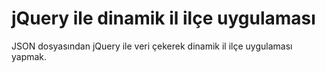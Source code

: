 # jQuery ile dinamik il ilçe uygulaması
JSON dosyasından jQuery ile veri çekerek dinamik il ilçe uygulaması yapmak.
